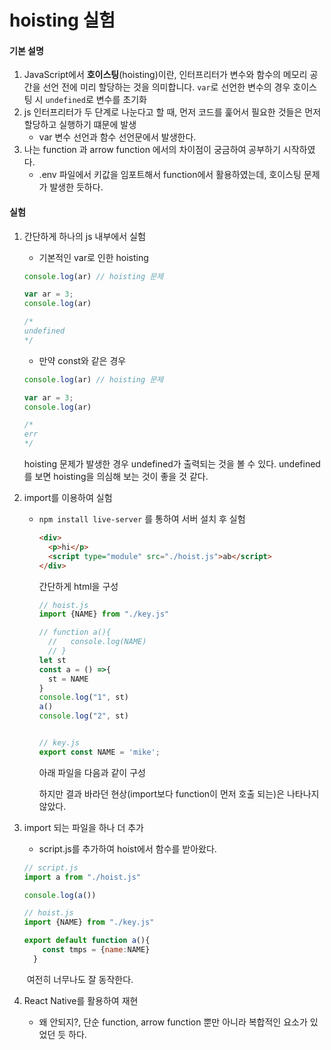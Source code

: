 # hoisting 실험

#### 기본 설명

1. JavaScript에서 **호이스팅**(hoisting)이란, 인터프리터가 변수와 함수의 메모리 공간을 선언 전에 미리 할당하는 것을 의미합니다. `var`로 선언한 변수의 경우 호이스팅 시 `undefined`로 변수를 초기화
2. js 인터프리터가 두 단계로 나눈다고 할 때, 먼저 코드를 훑어서 필요한 것들은 먼저 할당하고 실행하기 떄문에 발생
   - var 변수 선언과 함수 선언문에서 발생한다.
3. 나는 function 과 arrow function 에서의 차이점이 궁금하여 공부하기 시작하였다.
   - .env 파일에서 키값을 임포트해서 function에서 활용하였는데, 호이스팅 문제가 발생한 듯하다.



#### 실험

1. 간단하게 하나의 js 내부에서 실험

   - 기본적인 var로 인한 hoisting

   ```js
   console.log(ar) // hoisting 문제
   
   var ar = 3;
   console.log(ar)
   
   /*
   undefined
   */
   ```

   - 만약 const와 같은 경우

   ```js
   console.log(ar) // hoisting 문제
   
   var ar = 3;
   console.log(ar)
   
   /*
   err
   */
   ```

   hoisting 문제가 발생한 경우 undefined가 출력되는 것을 볼 수 있다. undefined를 보면 hoisting을 의심해 보는 것이 좋을 것 같다.

   

2. import를 이용하여 실험

   - `npm install live-server` 를 통하여 서버 설치 후 실험

     ```html
     <div>
       <p>hi</p>
       <script type="module" src="./hoist.js">ab</script>
     </div>
     ```

     간단하게 html을 구성

     ```js
     // hoist.js
     import {NAME} from "./key.js"
     
     // function a(){
       //   console.log(NAME)
       // }
     let st
     const a = () =>{
       st = NAME
     }
     console.log("1", st)
     a()
     console.log("2", st)
     
     
     // key.js
     export const NAME = 'mike';
     ```

     아래 파일을 다음과 같이 구성

     하지만 결과 바라던 현상(import보다 function이 먼저 호출 되는)은 나타나지 않았다.

3. import 되는 파일을 하나 더 추가

   - script.js를 추가하여 hoist에서 함수를 받아왔다.

   ```js
   // script.js
   import a from "./hoist.js"
   
   console.log(a())
   
   // hoist.js
   import {NAME} from "./key.js"
   
   export default function a(){
       const tmps = {name:NAME}
     }
   ```

   ​	여전히 너무나도 잘 동작한다.

4. React Native를 활용하여 재현
   - 왜 안되지?, 단순 function, arrow function 뿐만 아니라 복합적인 요소가 있었던 듯 하다.